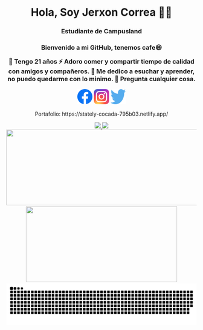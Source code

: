 
<div align="center">
    <h1 align="center">
    Hola, Soy Jerxon Correa 👋👋
</h1>
<h3>Estudiante de Campusland<h3>

Bienvenido a mi GitHub, tenemos cafe😄

🔭 Tengo 21 años
⚡ Adoro comer y compartir tiempo de calidad con amigos y compañeros.
🤔 Me dedico a esuchar y aprender, no puedo quedarme con lo minimo.
💬 Pregunta cualquier cosa.
</div>
<div align="center"> 
   <a href="facebook.com"><img width="40" height="40" src="https://github.com/raivo-otp/issuer-icons/blob/master/vectors/facebook.com/facebook-circle.svg" color="blue" /></a>
   <a href="instagram.com"><img width="40" height="40" src="https://github.com/raivo-otp/issuer-icons/blob/master/vectors/instagram.com/instagram-filled.svg" color="blue" /></a>
   <a href="https://x.com/?mx=2"><img width="40" height="40" src="https://github.com/raivo-otp/issuer-icons/blob/master/vectors/twitter.com/twitter.svg" color="blue" /></a>
    <p> Portafolio: https://stately-cocada-795b03.netlify.app/</p>
</div>
<div align="center"> 
  <a href="mailto:jerxonmjair@gmail.com">
    <img src="https://img.shields.io/badge/Gmail-333333?style=for-the-badge&logo=gmail&logoColor=red" />
  </a>
  <a href="www.linkedin.com/in/jerxon-correa-71870b338" target="_blank">
    <img src="https://img.shields.io/badge/LinkedIn-0077B5?style=for-the-badge&logo=linkedin&logoColor=white" target="_blank" />
  </a>
</div>
<div align="center">
   <img width="600" height="200" src="https://github-readme-stats.vercel.app/api?username=JaynAp1&show_icons=true&theme=vision-friendly-dark"> <br>
   <img width="400" height="200" src="https://github-readme-stats.vercel.app/api/top-langs/?username=JaynAp1&size_weight=0.0005&count_weight=0.3&layout=compact&theme=vision-friendly-dark">
</div>


<div align="center">  
   <img src="github-user-contribution.svg"/>
   <img src="https://komarev.com/ghpvc/?username=JaynAp1&style=for-the-badge&color=blue" alt=""/> <br>
</div>

<!--
**JaynAP1/JaynAp1** is a ✨ _special_ ✨ repository because its `README.md` (this file) appears on your GitHub profile.

Here are some ideas to get you started:

- 🔭 I’m currently working on ...
- 🌱 I’m currently learning ...
- 👯 I’m looking to collaborate on ...
- 🤔 I’m looking for help with ...
- 💬 Ask me about ...
- 📫 How to reach me: ...
- 😄 Pronouns: ...
- ⚡ Fun fact: ...
-->
